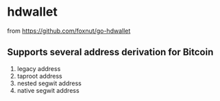 # hdwallet

from https://github.com/foxnut/go-hdwallet

## Supports several address derivation for Bitcoin
1. legacy address
2. taproot address
3. nested segwit address
4. native segwit address